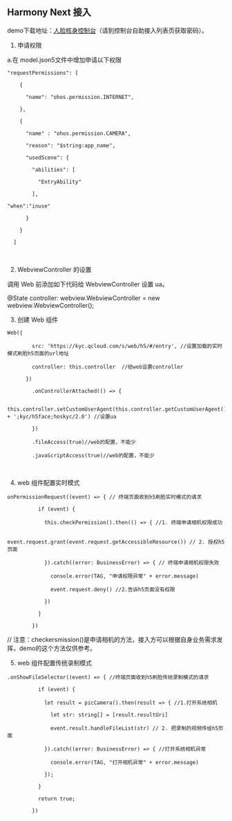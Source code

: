 ## Harmony Next 接入

demo下载地址：[人脸核身控制台](https://console.cloud.tencent.com/faceid/access)（请到控制台自助接入列表页获取密码）。

1. 申请权限

a.在 model.json5文件中增加申请以下权限

  ```
  "requestPermissions": [

      {

        "name": "ohos.permission.INTERNET",

      },

      {

        "name" : "ohos.permission.CAMERA",

        "reason": "$string:app_name",

        "usedScene": {

          "abilities": [

            "EntryAbility"

          ],

  "when":"inuse"

        }

      }

    ]
```

﻿

2. WebviewController 的设置

调用 Web 前添加如下代码给 WebviewController 设置 ua。

@State controller: webview.WebviewController = new webview.WebviewController();

3. 创建 Web 组件

```
Web({

        src: 'https://kyc.qcloud.com/s/web/h5/#/entry', //设置加载的实时模式刷脸h5页面的url地址

        controller: this.controller  //给web设置controller

      })

        .onControllerAttached(() => {

          this.controller.setCustomUserAgent(this.controller.getCustomUserAgent() + ';kyc/h5face;hoskyc/2.0') //设置ua

        })

        .fileAccess(true)//web的配置，不能少

        .javaScriptAccess(true)//web的配置，不能少
```

﻿

4. web 组件配置实时模式

```
onPermissionRequest((event) => { // 终端页面收到h5刷脸实时模式的请求

          if (event) {

            this.checkPermission().then(() => { //1. 终端申请相机权限成功

              event.request.grant(event.request.getAccessibleResource()) // 2. 授权h5页面

            }).catch((error: BusinessError) => { // 终端申请相机权限失败

              console.error(TAG, "申请权限异常" + error.message)

              event.request.deny() //2.告诉h5页面没有权限

            })

          }

        })
```

// 注意：checkersmission()是申请相机的方法，接入方可以根据自身业务需求发挥，demo的这个方法仅供参考。

5. web 组件配置传统录制模式

```
.onShowFileSelector((event) => { //终端页面收到h5刷脸传统录制模式的请求

          if (event) {

            let result = picCamera().then(result => { //1.打开系统相机

              let str: string[] = [result.resultUri]

              event.result.handleFileList(str) // 2. 把录制的视频传给h5页面

            }).catch((error: BusinessError) => { //打开系统相机异常

              console.error(TAG, "打开相机异常" + error.message)

            });

          }

          return true;

        })
```